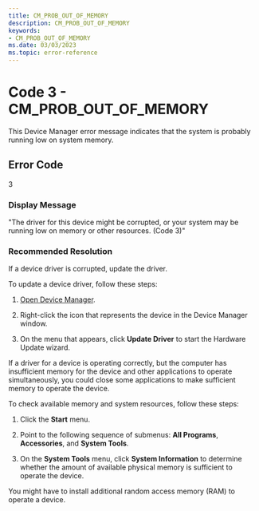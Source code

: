 ```yaml
---
title: CM_PROB_OUT_OF_MEMORY
description: CM_PROB_OUT_OF_MEMORY
keywords:
- CM_PROB_OUT_OF_MEMORY
ms.date: 03/03/2023
ms.topic: error-reference
---
```


# Code 3 - CM_PROB_OUT_OF_MEMORY

This Device Manager error message indicates that the system is probably running low on system memory.

## Error Code

3

### Display Message

"The driver for this device might be corrupted, or your system may be running low on memory or other resources. (Code 3)"

### Recommended Resolution

If a device driver is corrupted, update the driver.

To update a device driver, follow these steps:

1. [Open Device Manager](using-device-manager.md).

2. Right-click the icon that represents the device in the Device Manager window.

3. On the menu that appears, click **Update Driver** to start the Hardware Update wizard.

If a driver for a device is operating correctly, but the computer has insufficient memory for the device and other applications to operate simultaneously, you could close some applications to make sufficient memory to operate the device.

To check available memory and system resources, follow these steps:

1. Click the **Start** menu.

2. Point to the following sequence of submenus: **All Programs**, **Accessories**, and **System Tools**.

3. On the **System Tools** menu, click **System Information** to determine whether the amount of available physical memory is sufficient to operate the device.

You might have to install additional random access memory (RAM) to operate a device.
